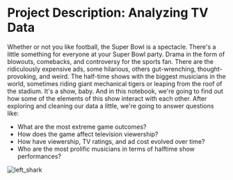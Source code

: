 
# Project Description: Analyzing TV Data

Whether or not you like football, the Super Bowl is a spectacle. There's a little something for everyone at your Super Bowl party. Drama in the form of blowouts, comebacks, and controversy for the sports fan. There are the ridiculously expensive ads, some hilarious, others gut-wrenching, thought-provoking, and weird. The half-time shows with the biggest musicians in the world, sometimes riding giant mechanical tigers or leaping from the roof of the stadium. It's a show, baby. And in this notebook, we're going to find out how some of the elements of this show interact with each other. After exploring and cleaning our data a little, we're going to answer questions like:

  * What are the most extreme game outcomes?
  * How does the game affect television viewership?
  * How have viewership, TV ratings, and ad cost evolved over time?
  * Who are the most prolific musicians in terms of halftime show performances?
  
  ![left_shark](https://user-images.githubusercontent.com/67468718/103148488-fb8a6080-4714-11eb-80ba-241e183c55e3.jpg)


